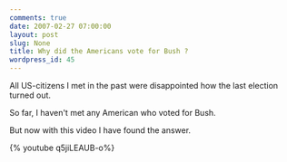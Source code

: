 ```yaml
---
comments: true
date: 2007-02-27 07:00:00
layout: post
slug: None
title: Why did the Americans vote for Bush ?
wordpress_id: 45
---
```


All US-citizens I met in the past were disappointed how the last election turned out.

So far, I haven't met any American who voted for Bush.

But now with this video I have found the answer.

{% youtube q5jiLEAUB-o%}



